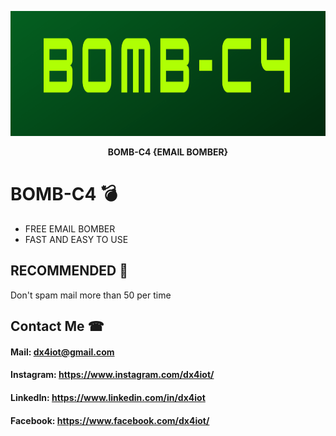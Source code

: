 <p align="center"><img src="logo/logo.png" width="600" height="200" alt="logo"></p>
<p align="center"><b>BOMB-C4 {EMAIL BOMBER}</b></p>

# BOMB-C4 💣
* FREE EMAIL BOMBER 
* FAST AND EASY TO USE

## RECOMMENDED 📒
Don't spam mail more than 50 per time 

## Contact Me ☎

#### Mail: dx4iot@gmail.com

#### Instagram: https://www.instagram.com/dx4iot/

#### LinkedIn: https://www.linkedin.com/in/dx4iot

#### Facebook: https://www.facebook.com/dx4iot/
